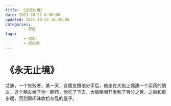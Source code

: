 ```yaml
---
title: 《永无止境》
date: 2021-10-22 6:00:00
updated: 2021-10-22 16:28:00
categories:
        - 观影
tags:
        - 电影
        - 观后感
---
```



# 《永无止境》

艾迪，一个失败者，某一天，女朋友跟他分手后，他走在大街上偶遇一个买药的朋友，这个朋友给了他一颗药，他吃了下去，大脑瞬间开发到了百分之百，之后和房东暧，回到房间昧收拾杂乱的屋子。

